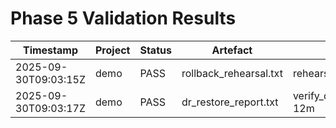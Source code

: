 # Phase 5 Validation Results

| Timestamp | Project | Status | Artefact | Notes |
| --- | --- | --- | --- | --- |
| 2025-09-30T09:03:15Z | demo | PASS | rollback_rehearsal.txt | rehearse_rollback.sh  |
| 2025-09-30T09:03:17Z | demo | PASS | dr_restore_report.txt | verify_dr_restore.sh 12m |
